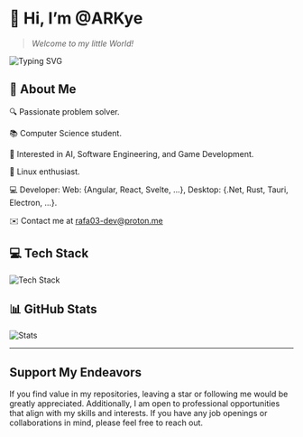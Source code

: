 # 👋 Hi, I’m @ARKye

> _Welcome to my little World!_

![Typing SVG](https://readme-typing-svg.herokuapp.com?color=007EC6&lines=Computer+Science;If+you+can+imagine+it;You+can+program+it;I+use+Arch+and+NixOS+btw)

## 💫 About Me

🔍 Passionate problem solver.

📚 Computer Science student.

🚀 Interested in AI, Software Engineering, and Game Development.

🐧 Linux enthusiast.

💻 Developer: Web: {Angular, React, Svelte, ...}, Desktop: {.Net, Rust, Tauri, Electron, ...}.

✉️ Contact me at <rafa03-dev@proton.me>

## 💻 Tech Stack

![Tech Stack](https://github-readme-tech-stack.vercel.app/api/cards?title=Tech+Stack&lineCount=5&theme=catppuccin_mocha&bg=%231e1e2e&badge=%23181825&border=%236c7086&titleColor=%2394e2d5&line1=Rust%2CRust%2Ccdd6f4%3BTypeScript%2CTypeScript%2C0C7AC4%3Bcsharp%2CCsharp%2C298C26%3B&line2=AdobePremierePro%2CAdobe+Premiere+Pro%2C8D8DE8%3BGIMP%2CGIMP%2C645E4E%3B&line3=Linux%2CLinux%2CF3C230%3BArchLinux%2CArchLinux%2C2392CA%3BNixOS%2CNixOS%2C4D6EB2%3B&line4=Git%2CGit%2CDB4B31%3BGitHub%2CGitHub%2Ccdd6f4%3BCloudflare%2CCloudflare%2CE89702%3B&line5=node.js%2CNodeJS%2C407B3B%3BAngular%2CAngular%2CC8012D%3BReact%2CReact%2C66D3F1%3BSvelte%2CSvelte%2CE94A47%3B)

## 📊 GitHub Stats

![Stats](https://github-readme-stats.vercel.app/api?username=ARKye03&theme=dracula&hide_border=true&include_all_commits=true&count_private=false&bg_color=1e1e2e&text_color=cdd6f4&icon_color=ff00ff&title_color=cba6f7)

<!-- ![](https://github-readme-stats.vercel.app/api/top-langs/?username=ARKye03&theme=dracula&hide_border=true&include_all_commits=true&count_private=false&layout=compact) -->

---

## Support My Endeavors

If you find value in my repositories, leaving a star or following me would be greatly appreciated. Additionally, I am open to professional opportunities that align with my skills and interests. If you have any job openings or collaborations in mind, please feel free to reach out.
